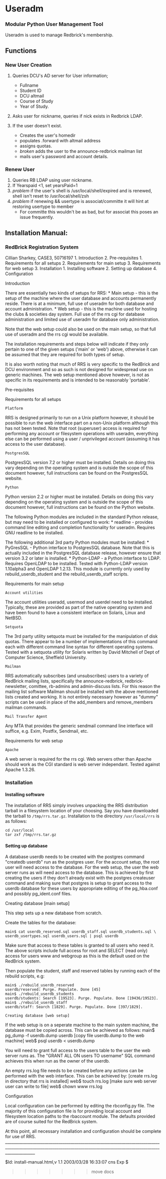 # Useradm
### Modular Python User Management Tool

Useradm is used to manage Redbrick's membership.

## Functions
### New User Creation

1. Queries DCU's AD server for User information;
	- Fullname
	- Student ID
	- DCU altmail
	- Course of Study
	- Year of Study.
2. Asks user for nickname, queries if nick exists in Redbrick LDAP.

3. If the user doesn't exist.
	- Creates the user's homedir
	- populates .forward with altmail address
	- assigns quotas.
	- *broken* adds the user to the announce-redbrick mailman list
	- mails user's password and account details.

### Renew User

1. Queries RB LDAP using user nickname.
2. If Yearspaid <1, set yearsPaid=1
3.  *problem* if the user's shell is /usr/local/shell/expired and is renewed, shell isn't reset to /usr/local/shell/zsh
4.  *problem* if renewing && usertype is associat/committe it will hint at restoring usertype to member
	- For committe this wouldn't be as bad, but for associat this poses an issue frequently.

## Installation Manual:
### RedBrick Registration System

   Cillian Sharkey, CASE3, 50716197
    1. Introduction
    2. Pre-requisites
         1. Requirements for all setups
         2. Requirements for main setup
         3. Requirements for web setup
    3. Installation
         1. Installing software
         2. Setting up database
    4. Configuration

Introduction

   There are essentially two kinds of setups for RRS:
     * Main setup - this is the setup of the machine where the user database and accounts permanently reside. There is at a minimum, full use of useradm for both database and
       account administration.
     * Web setup - this is the machine used for hosting the clubs & societies day system. Full use of the rrs cgi for database administration and limited use of useradm for
       database only administration.

   Note that the web setup could also be used on the main setup, so that full use of useradm and the rrs cgi would be available.

   The installation requirements and steps below will indicate if they only pertain to one of the given setups ('main' or 'web') above, otherwise it can be assumed that they are
   required for both types of setup.

   It is also worth noting that much of RRS is very specific to the RedBrick and DCU environment and so as such is not designed for widespread use on generic machines. The web
   setup mentioned above however, is not as specific in its requirements and is intended to be reasonably 'portable'.

Pre-requisites

  Requirements for all setups

    Platform

   RRS is designed primarily to run on a Unix platform however, it should be possible to run the web interface part on a non-Unix platform although this has not been tested. Note
   that root (superuser) access is required for performing any account or filesystem operations with useradm, everything else can be performed using a user / unprivileged account
   (assuming it has access to the user database).

    PostgresSQL

   PostgresSQL version 7.2 or higher must be installed. Details on doing this vary depending on the operating system and is outside the scope of this document however, full
   instructions can be found on the PostgresSQL website.

    Python

   Python version 2.2 or higher must be installed. Details on doing this vary depending on the operating system and is outside the scope of this document however, full
   instructions can be found on the Python website.

   The following Python modules are included in the standard Python release, but may need to be installed or configured to work:
     * readline - provides command line editing and completion functionality for useradm. Requires GNU readline to be installed.

   The following additional 3rd party Python modules must be installed:
     * PyGresSQL - Python interface to PostgresSQL database. Note that this is actually included in the PostgresSQL database release, however ensure that version 3.2 or later is
       installed.
     * Python-LDAP - a Python interface to LDAP. Requires OpenLDAP to be installed. Tested with Python-LDAP version 1.10alpha3 and OpenLDAP 1.2.13. This module is currently only
       used by rebuild_userdb_student and the rebuild_userdb_staff scripts.

  Requirements for main setup

    Account utilities

   The account utilities useradd, usermod and userdel need to be installed. Typically, these are provided as part of the native operating system and have been found to have a
   consistent interface on Solaris, Linux and NetBSD.

    Setquota

   The 3rd party utility setquota must be installed for the manipulation of disk quotas. There appear to be a number of implementations of this command each with different command
   line syntax for different operating systems. Tested with a setquota utility for Solaris written by David Mitchell of Dept of Computer Science, Sheffield University.

    Mailman

   RRS automatically subscribes (and unsubscribes) users to a variety of RedBrick mailing lists, specifically the announce-redbrick, redbrick-newsletter, comittee, rb-admins and
   admin-discuss lists. For this reason the mailing list software Mailman should be installed with the above mentioned lists created and working. It is not entirely necessary
   however as "dummy" scripts can be used in place of the add_members and remove_members mailman commands.

    Mail Transfer Agent

   Any MTA that provides the generic sendmail command line interface will suffice, e.g. Exim, Postfix, Sendmail, etc.

  Requirements for web setup

    Apache

   A web server is required for the rrs cgi. Web servers other than Apache should work as the CGI standard is web server independant. Tested against Apache 1.3.26.

### Installation
#### Installing software

The installation of RRS simply involves unpacking the RRS distribution tarball in a filesystem location of your choosing. Say you have downloaded the tarball to `/tmp/rrs.tar.gz`. Installation to the directory `/usr/local/rrs` is as follows:
```
cd /usr/local
tar zxf /tmp/rrs.tar.gz
```

#### Setting up database

  A database userdb needs to be created with the postgres command "createdb userdb" run as the postgres user. For the account setup, the root user will need access to the
  database. For the web setup, the user the web server runs as will need access to the database. This is achieved by first creating the users if they don't already exist with the
  postgres createuser command and making sure that postgres is setup to grant access to the userdb database for these users by appropriate editing of the pg_hba.conf and possibly
  pg_ident.conf files.

  Creating database [main setup]

  This step sets up a new database from scratch.

  Create the tables for the database:
  ```
  main$ cat userdb_reserved.sql userdb_staff.sql userdb_students.sql \
  userdb_usertypes.sql userdb_users.sql | psql userdb
  ```

  Make sure that access to these tables is granted to all users who need it. The above scripts include full access for root and SELECT (read only) access for users www and
  webgroup as this is the default used on the RedBrick system.

  Then populate the student, staff and reserved tables by running each of the rebuild scripts, e.g:
  ```
  main$ ./rebuild_userdb_reserved
  userdb/reserved: Purge. Populate. Done [45]
  main$ ./rebuild_userdb_students
  userdb/students: Search [19523]. Purge. Populate. Done [19436/19523].
  main$ ./rebuild_userdb_staff
  userdb/staff: Search [1829]. Purge. Populate. Done [397/1829].
  ```

    Creating database [web setup]

   If the web setup is on a seperate machine to the main system machine, the database must be copied across. This can be achieved as follows:
main$ pg_dump -f userdb.dump userdb
[copy file userdb.dump to the web machine]
web$ psql userdb < userdb.dump

   You will need to grant full access to the users table to the user the web server runs as. The "GRANT ALL ON users TO username" SQL command achieves this when run as the owner
   of the userdb.

   An empty rrs.log file needs to be created before any actions can be performed with the web interface. This can be achieved by:
[create rrs.log in directory that rrs is installed]
web$ touch rrs.log
[make sure web server user can write to file]
web$ chown www rrs.log

Configuration

   Local configuration can be performed by editing the rbconfig.py file. The majority of this configuration file is for providing local account and filesystem location paths to
   the rbaccount module. The defaults provided are of course suited for the RedBrick system.

   At this point, all necessary installation and configuration should be complete for use of RRS.
     ___________________________________________________________________________________________________________________________________________________________________________

   $Id: install-manual.html,v 1.1 2003/03/28 16:33:07 cns Exp $
>>>>>>> move docs
